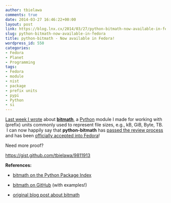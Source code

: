 ```yaml
---
author: tbielawa
comments: true
date: 2014-03-27 16:46:22+00:00
layout: post
link: https://blog.lnx.cx/2014/03/27/python-bitmath-now-available-in-fedora/
slug: python-bitmath-now-available-in-fedora
title: python-bitmath - Now available in Fedora!
wordpress_id: 550
categories:
- Fedora
- Planet
- Programming
tags:
- Fedora
- module
- nist
- package
- prefix units
- pypi
- Python
- si
---
```


[Last week I wrote](https://blog.lnx.cx/2014/03/16/new-side-project-bitmath-a-python-module-for-representing-file-sizes-with-different-prefix-notations/) about [**bitmath**](https://github.com/tbielawa/bitmath/), a [Python]( http://www.python.org/) module I made for working with (prefix) units commonly used to represent file sizes, e.g., kB, GiB, Byte, TB.  I can now happily say that **python-bitmath** has [passed the review process](https://bugzilla.redhat.com/show_bug.cgi?id=1076192#c13) and has been [officially accepted into Fedora](https://admin.fedoraproject.org/pkgdb/package/python-bitmath/)!

Need more proof?

https://gist.github.com/tbielawa/9811913

**References:**



	
  * [bitmath on the Python Package Index](https://pypi.python.org/pypi/bitmath/)

	
  * [bitmath on GitHub](https://github.com/tbielawa/bitmath) (with examples!)

	
  * [original blog post about bitmath](https://blog.lnx.cx/2014/03/16/new-side-project-bitmath-a-python-module-for-representing-file-sizes-with-different-prefix-notations/)


